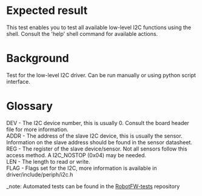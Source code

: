 Expected result
===============
This test enables you to test all available low-level I2C functions using the shell.
Consult the 'help' shell command for available actions.

Background
==========
Test for the low-level I2C driver.  Can be run manually or using python script interface.

Glossary
==========
DEV - The I2C device number, this is usually 0.
Consult the board header file for more information.</br>
ADDR - The address of the slave I2C device, this is usually the sensor.
Information on the slave address should be found in the sensor datasheet.</br>
REG - The register of the slave device/sensor.
Not all sensors follow this access method.
A I2C_NOSTOP (0x04) may be needed.</br>
LEN - The length to read or write.</br>
FLAG - Flags set for the I2C, more information is available in driver/include/periph/i2c.h

_note: Automated tests can be found in the
[RobotFW-tests](https://github.com/RIOT-OS/RobotFW-tests/tree/master/tests/periph_i2c)
repository
